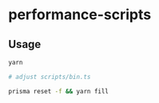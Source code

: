 # performance-scripts

## Usage

```bash
yarn

# adjust scripts/bin.ts

prisma reset -f && yarn fill
```
